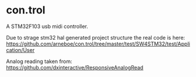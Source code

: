 # con.trol
A STM32F103 usb midi controller.

Due to strage stm32 hal generated project structure the real code is here:
https://github.com/arneboe/con.trol/tree/master/test/SW4STM32/test/Application/User

Analog reading taken from: https://github.com/dxinteractive/ResponsiveAnalogRead

